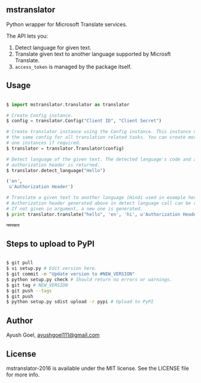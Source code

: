 mstranslator
-

Python wrapper for Microsoft Translate services.

The API lets you:

1. Detect language for given text.
2. Translate given text to another language supported by Microsft Translate.
3. `access_token` is managed by the package itself.

Usage
-

```python

$ import mstranslator.translator as translator

# Create Config instance.
$ config = translator.Config("Client ID", "Client Secret")

# Create translator instance using the Config instance. This instance now uses
# the same config for all translation related tasks. You can create more than
# one instances if required.
$ translator = translator.Translator(config)

# Detect language of the given text. The detected language's code and an
# authorization header is returned.
$ translator.detect_language("Hello")

('en',
 u'Authorization Header')

# Translate a given text to another language (Hindi used in example here).
# Authorization header generated above in detect language call can be reused.
# If not given in argument, a new one is generated.
$ print translator.translate("hello", 'en', 'hi', u'Authorization Header')

नमस्कार

```

Steps to upload to PyPI
-

```bash

$ git pull
$ vi setup.py # Edit version here.
$ git commit -m "Update version to #NEW_VERSION"
$ python setup.py check # Should return no errors or warnings.
$ git tag # NEW_VERSION
$ git push --tags
$ git push
$ python setup.py sdist upload -r pypi # Upload to PyPI

```

Author
-

Ayush Goel, ayushgoel111@gmail.com

License
-

mstranslator-2016 is available under the MIT license. See the LICENSE file for more info.
